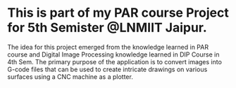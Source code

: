 # This is part of my PAR course Project for 5th Semister @LNMIIT Jaipur.
The idea for this project emerged from the knowledge learned in PAR course and Digital Image Processing knowledge learned in DIP Course in 4th Sem.
The primary purpose of the application is to convert images into G-code files that can be used to create intricate drawings on various surfaces using a CNC machine as a plotter.

